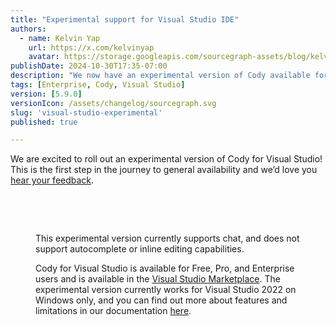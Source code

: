 ```yaml
---
title: "Experimental support for Visual Studio IDE"
authors:
  - name: Kelvin Yap
    url: https://x.com/kelvinyap
    avatar: https://storage.googleapis.com/sourcegraph-assets/blog/kelvin_avatar.png
publishDate: 2024-10-30T17:35-07:00
description: "We now have an experimental version of Cody available for Visual Studio, allowing users access to Cody Chat. This is the first step in the journey towards general availability and we'd love to hear your feedback."
tags: [Enterprise, Cody, Visual Studio]
version: [5.9.0]
versionIcon: /assets/changelog/sourcegraph.svg
slug: 'visual-studio-experimental'
published: true

---
```


We are excited to roll out an experimental version of Cody for Visual Studio! This is the first step in the journey to general availability and we’d love you [hear your feedback](https://community.sourcegraph.com/).

<br />
<Figure
  src="https://storage.googleapis.com/sourcegraph-assets/changelog/visual-studio-experimental/visual-studio-prompts.png"
  alt="Cody for Visual Studio IDE is experimental and offers chat functionality for users."
/>
<br />

This experimental version currently supports chat, and does not support autocomplete or inline editing capabilities.

Cody for Visual Studio is available for Free, Pro, and Enterprise users and is available in the [Visual Studio Marketplace](https://marketplace.visualstudio.com/items?itemName=sourcegraph.cody-vs). The experimental version currently works for Visual Studio 2022 on Windows only, and you can find out more about features and limitations in our documentation [here](http://sourcegraph.com/docs/cody/clients/install-visual-studio).